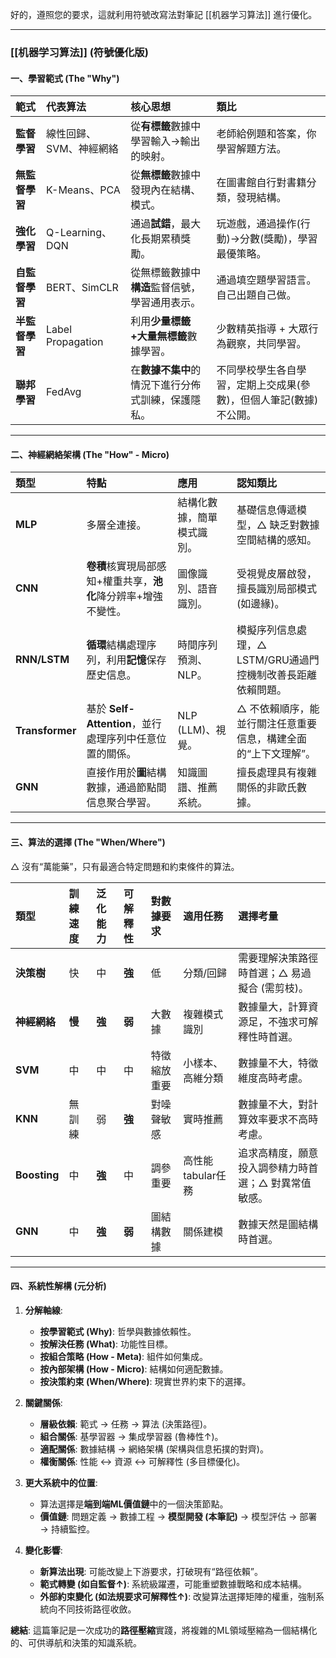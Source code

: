 好的，遵照您的要求，這就利用符號改寫法對筆記 [[机器学习算法]] 進行優化。

---

### **[[机器学习算法]] (符號優化版)**

#### **一、學習範式 (The "Why")**

| 範式 | 代表算法 | 核心思想 | 類比 |
| :--- | :--- | :--- | :--- |
| **監督學習** | 線性回歸、SVM、神經網絡 | 從**有標籤**數據中學習輸入→輸出的映射。 | 老師給例題和答案，你學習解題方法。 |
| **無監督學習** | K-Means、PCA | 從**無標籤**數據中發現內在結構、模式。 | 在圖書館自行對書籍分類，發現結構。 |
| **強化學習** | Q-Learning、DQN | 通過**試錯**，最大化長期累積獎勵。 | 玩遊戲，通過操作(行動)→分數(獎勵)，學習最優策略。 |
| **自監督學習** | BERT、SimCLR | 從無標籤數據中**構造**監督信號，學習通用表示。 | 通過填空題學習語言。自己出題自己做。 |
| **半監督學習** | Label Propagation | 利用**少量標籤+大量無標籤**數據學習。 | 少數精英指導 + 大眾行為觀察，共同學習。 |
| **聯邦學習** | FedAvg | 在**數據不集中**的情況下進行分佈式訓練，保護隱私。 | 不同學校學生各自學習，定期上交成果(參數)，但個人筆記(數據)不公開。 |

---

#### **二、神經網絡架構 (The "How" - Micro)**

| 類型 | 特點 | 應用 | 認知類比 |
| :--- | :--- | :--- | :--- |
| **MLP** | 多層全連接。 | 結構化數據，簡單模式識別。 | 基礎信息傳遞模型，△ 缺乏對數據空間結構的感知。 |
| **CNN** | **卷積**核實現局部感知+權重共享，**池化**降分辨率+增強不變性。 | 圖像識別、語音識別。 | 受視覺皮層啟發，擅長識別局部模式 (如邊緣)。 |
| **RNN/LSTM** | **循環**結構處理序列，利用**記憶**保存歷史信息。 | 時間序列預測、NLP。 | 模擬序列信息處理，△ LSTM/GRU通過門控機制改善長距離依賴問題。 |
| **Transformer**| 基於 **Self-Attention**，並行處理序列中任意位置的關係。 | NLP (LLM)、視覺。 | △ 不依賴順序，能並行關注任意重要信息，構建全面的“上下文理解”。 |
| **GNN** | 直接作用於**圖**結構數據，通過節點間信息聚合學習。 | 知識圖譜、推薦系統。 | 擅長處理具有複雜關係的非歐氏數據。 |

---

#### **三、算法的選擇 (The "When/Where")**

△ 沒有“萬能藥”，只有最適合特定問題和約束條件的算法。

| 類型 | 訓練速度 | 泛化能力 | 可解釋性 | 對數據要求 | 適用任務 | 選擇考量 |
| :--- | :--- | :--- | :--- | :--- | :--- | :--- |
| **決策樹** | 快 | 中 | **強** | 低 | 分類/回歸 | 需要理解決策路徑時首選；△ 易過擬合 (需剪枝)。 |
| **神經網絡** | **慢** | **強** | **弱** | 大數據 | 複雜模式識別 | 數據量大，計算資源足，不強求可解釋性時首選。 |
| **SVM** | 中 | 中 | 中 | 特徵縮放重要 | 小樣本、高維分類 | 數據量不大，特徵維度高時考慮。 |
| **KNN** | 無訓練 | 弱 | **強** | 對噪聲敏感 | 實時推薦 | 數據量不大，對計算效率要求不高時考慮。 |
| **Boosting** | 中 | **強** | 中 | 調參重要 | 高性能tabular任務 | 追求高精度，願意投入調參精力時首選；△ 對異常值敏感。 |
| **GNN** | 中 | **強** | **弱** | 圖結構數據 | 關係建模 | 數據天然是圖結構時首選。 |

---

#### **四、系統性解構 (元分析)**

1.  **分解軸線**:
    *   **按學習範式 (Why)**: 哲學與數據依賴性。
    *   **按解決任務 (What)**: 功能性目標。
    *   **按組合策略 (How - Meta)**: 組件如何集成。
    *   **按內部架構 (How - Micro)**: 結構如何適配數據。
    *   **按決策約束 (When/Where)**: 現實世界約束下的選擇。

2.  **關鍵關係**:
    *   **層級依賴**: 範式 → 任務 → 算法 (決策路徑)。
    *   **組合關係**: 基學習器 → 集成學習器 (魯棒性↑)。
    *   **適配關係**: 數據結構 → 網絡架構 (架構與信息拓撲的對齊)。
    *   **權衡關係**: 性能 ↔ 資源 ↔ 可解釋性 (多目標優化)。

3.  **更大系統中的位置**:
    *   算法選擇是**端到端ML價值鏈**中的一個決策節點。
    *   **價值鏈**: 問題定義 → 數據工程 → **模型開發 (本筆記)** → 模型評估 → 部署 → 持續監控。

4.  **變化影響**:
    *   **新算法出現**: 可能改變上下游要求，打破現有“路徑依賴”。
    *   **範式轉變 (如自監督↑)**: 系統級躍遷，可能重塑數據戰略和成本結構。
    *   **外部約束變化 (如法規要求可解釋性↑)**: 改變算法選擇矩陣的權重，強制系統向不同技術路徑收斂。

**總結**: 這篇筆記是一次成功的**路徑壓縮**實踐，將複雜的ML領域壓縮為一個結構化的、可供導航和決策的知識系統。